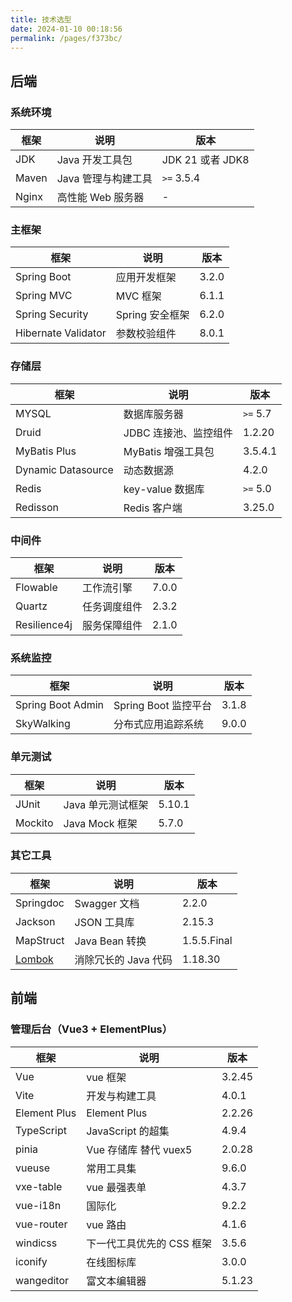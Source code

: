 ```yaml
---
title: 技术选型 
date: 2024-01-10 00:18:56
permalink: /pages/f373bc/
---
```


## 后端

### 系统环境

| 框架  | 说明                | 版本             |
| ----- | ------------------- | ---------------- |
| JDK   | Java 开发工具包     | JDK 21 或者 JDK8 |
| Maven | Java 管理与构建工具 | `>=` 3.5.4       |
| Nginx | 高性能 Web 服务器   | -                |

### 主框架

| 框架                | 说明            | 版本  |
| ------------------- | --------------- | ----- |
| Spring Boot         | 应用开发框架    | 3.2.0 |
| Spring MVC          | MVC 框架        | 6.1.1 |
| Spring Security     | Spring 安全框架 | 6.2.0 |
| Hibernate Validator | 参数校验组件    | 8.0.1 |

### 存储层

| 框架               | 说明                  | 版本     |
| ------------------ | --------------------- | -------- |
| MYSQL              | 数据库服务器          | `>=` 5.7 |
| Druid              | JDBC 连接池、监控组件 | 1.2.20   |
| MyBatis Plus       | MyBatis 增强工具包    | 3.5.4.1  |
| Dynamic Datasource | 动态数据源            | 4.2.0    |
| Redis              | key-value 数据库      | `>=` 5.0 |
| Redisson           | Redis 客户端          | 3.25.0   |

### 中间件

| 框架         | 说明         | 版本  |
| ------------ | ------------ | ----- |
| Flowable     | 工作流引擎   | 7.0.0 |
| Quartz       | 任务调度组件 | 2.3.2 |
| Resilience4j | 服务保障组件 | 2.1.0 |

### 系统监控

| 框架              | 说明                 | 版本  |
| ----------------- | -------------------- | ----- |
| Spring Boot Admin | Spring Boot 监控平台 | 3.1.8 |
| SkyWalking        | 分布式应用追踪系统   | 9.0.0 |

###  单元测试

| 框架    | 说明              | 版本   |
| ------- | ----------------- | ------ |
| JUnit   | Java 单元测试框架 | 5.10.1 |
| Mockito | Java Mock 框架    | 5.7.0  |

### 其它工具

| 框架                                 | 说明                 | 版本        |
| ------------------------------------ | -------------------- | ----------- |
| Springdoc                            | Swagger 文档         | 2.2.0       |
| Jackson                              | JSON 工具库          | 2.15.3      |
| MapStruct                            | Java Bean 转换       | 1.5.5.Final |
| [Lombok](https://projectlombok.org/) | 消除冗长的 Java 代码 | 1.18.30     |

## 前端

### 管理后台（Vue3 + ElementPlus）

| 框架         | 说明                      | 版本   |
| ------------ | ------------------------- | ------ |
| Vue          | vue 框架                  | 3.2.45 |
| Vite         | 开发与构建工具            | 4.0.1  |
| Element Plus | Element Plus              | 2.2.26 |
| TypeScript   | JavaScript 的超集         | 4.9.4  |
| pinia        | Vue 存储库 替代 vuex5     | 2.0.28 |
| vueuse       | 常用工具集                | 9.6.0  |
| vxe-table    | vue 最强表单              | 4.3.7  |
| vue-i18n     | 国际化                    | 9.2.2  |
| vue-router   | vue 路由                  | 4.1.6  |
| windicss     | 下一代工具优先的 CSS 框架 | 3.5.6  |
| iconify      | 在线图标库                | 3.0.0  |
| wangeditor   | 富文本编辑器              | 5.1.23 |

